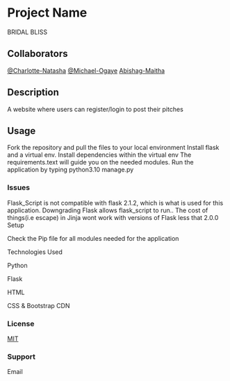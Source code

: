# Project Name

BRIDAL BLISS

## Collaborators

[@Charlotte-Natasha](https://www.github.com/Charlotte-Natasha)
[@Michael-Ogaye](https://www.github.com/Michael-Ogaye)
[Abishag-Maitha](https://www.github.com/Abishag-Maitha)

## Description

A website where users can register/login to post their pitches

## Usage

Fork the repository and pull the files to your local environment
Install flask and a virtual env.
Install dependencies within the virtual env
The requirements.text will guide you on the needed modules.
Run the application by typing python3.10 manage.py

### Issues

Flask_Script is not compatible with flask 2.1.2, which is what is used for this application. Downgrading Flask allows flask_script to run.. The cost of things(i.e escape) in Jinja wont work with versions of Flask less that 2.0.0
Setup

Check the Pip file for all modules needed for the application

Technologies Used

Python

Flask

HTML

CSS & Bootstrap CDN


### License
[MIT](https://choosealicense.com/licenses/mit/)

### Support
Email